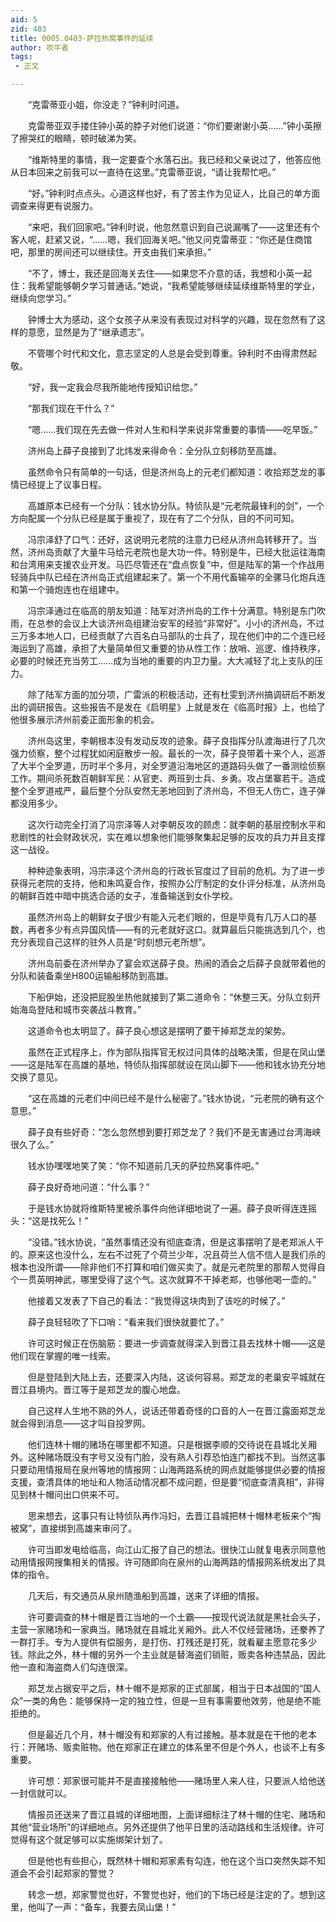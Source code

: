 ```yaml
---
aid: 5
zid: 403
title: 0005.0403-萨拉热窝事件的延续
author: 吹牛者
tags: 
 - 正文

---
```




　　“克雷蒂亚小姐，你没走？”钟利时问道。

　　克雷蒂亚双手搂住钟小英的脖子对他们说道：“你们要谢谢小英……”钟小英擦了擦哭红的眼睛，顿时破涕为笑。

　　“维斯特里的事情，我一定要查个水落石出。我已经和父亲说过了，他答应他从日本回来之前我可以一直待在这里。”克雷蒂亚说，“请让我帮忙吧。”

　　“好。”钟利时点点头。心道这样也好，有了苦主作为见证人，比自己的单方面调查来得更有说服力。

　　“来吧，我们回家吧。”钟利时说，他忽然意识到自己说漏嘴了——这里还有个客人呢，赶紧又说，“……嗯，我们回海关吧。”他又问克雷蒂亚：“你还是住商馆吧，那里的房间还可以继续住。开支由我们来承担。”

　　“不了，博士，我还是回海关去住——如果您不介意的话，我想和小英一起住：我希望能够朝夕学习普通话。”她说，“我希望能够继续延续维斯特里的学业，继续向您学习。”

　　钟博士大为感动，这个女孩子从来没有表现过对科学的兴趣，现在忽然有了这样的意愿，显然是为了“继承遗志”。

　　不管哪个时代和文化，意志坚定的人总是会受到尊重。钟利时不由得肃然起敬。

　　“好，我一定我会尽我所能地传授知识给您。”

　　“那我们现在干什么？”

　　“嗯……我们现在先去做一件对人生和科学来说非常重要的事情——吃早饭。”

　　济州岛上薛子良接到了北炜发来得命令：全分队立刻移防至高雄。

　　虽然命令只有简单的一句话，但是济州岛上的元老们都知道：收拾郑芝龙的事情已经提上了议事日程。

　　高雄原本已经有一个分队：钱水协分队。特侦队是“元老院最锋利的剑”，一个方向配属一个分队已经是属于重视了，现在有了二个分队，目的不问可知。

　　冯宗泽舒了口气：还好，这说明元老院的注意力已经从济州岛转移开了。当然，济州岛贡献了大量牛马给元老院也是大功一件。特别是牛，已经大批运往海南和台湾用来支援农业开发。马匹尽管还在“盘点恢复”中，但是陆军的第一个作战用轻骑兵中队已经在济州岛正式组建起来了。第一个不用代畜输卒的全骡马化炮兵连和第一个骑炮连也在组建中。

　　冯宗泽通过在临高的朋友知道：陆军对济州岛的工作十分满意。特别是东门吹雨，在总参的会议上大谈济州岛组建治安军的经验“非常好”。小小的济州岛，不过三万多本地人口，已经贡献了六百名白马部队的士兵了，现在他们中的二个连已经海运到了高雄，承担了大量简单但又重要的协从性工作：放哨、巡逻、维持秩序，必要的时候还充当劳工……成为当地的重要的内卫力量。大大减轻了北上支队的压力。

　　除了陆军方面的加分项，广雷派的积极活动，还有杜雯到济州搞调研后不断发出的调研报告。这些报告不是发在《启明星》上就是发在《临高时报》上，也给了他很多展示济州前委正面形象的机会。

　　济州岛这里，李朝根本没有发动反攻的迹象。薛子良指挥分队渡海进行了几次强力侦察，整个过程犹如闲庭散步一般。最长的一次，薛子良带着十来个人，巡游了大半个全罗道，历时半个多月，对全罗道沿海地区的道路码头做了一番测绘侦察工作。期间杀死数百朝鲜军民：从官吏、两班到士兵、乡勇。攻占堡寨若干。造成整个全罗道戒严，最后整个分队安然无恙地回到了济州岛，不但无人伤亡，连子弹都没用多少。

　　这次行动完全打消了冯宗泽等人对李朝反攻的顾虑：就李朝的基层控制水平和悲剧性的社会财政状况，实在难以想象他们能够聚集起足够的反攻的兵力并且支撑这一战役。

　　种种迹象表明，冯宗泽这个济州岛的行政长官度过了目前的危机。为了进一步获得元老院的支持，他和朱鸣夏合作，按照办公厅制定的女仆评分标准，从济州岛的朝鲜百姓中暗中挑选合适的女子，准备输送到女仆学校。

　　虽然济州岛上的朝鲜女子很少有能入元老们眼的，但是毕竟有几万人口的基数，再者多少有点异国风情——有的元老就好这口。就算最后只能挑选到几个，也充分表现自己这样的驻外人员是“时刻想元老所想”。

　　济州岛前委在济州举办了宴会欢送薛子良。热闹的酒会之后薛子良就带着他的分队和装备乘坐H800运输船移防到高雄。

　　下船伊始，还没把屁股坐热他就接到了第二道命令：“休整三天。分队立刻开始海岛登陆和城市突袭战斗教育。”

　　这道命令也太明显了。薛子良心想这是摆明了要干掉郑芝龙的架势。

　　虽然在正式程序上，作为部队指挥官无权过问具体的战略决策，但是在凤山堡——这是陆军在高雄的基地，特侦队指挥部就设在凤山脚下——他和钱水协充分地交换了意见。

　　“这在高雄的元老们中间已经不是什么秘密了。”钱水协说，“元老院的确有这个意思。”

　　薛子良有些好奇：“怎么忽然想到要打郑芝龙了？我们不是无害通过台湾海峡很久了么。”

　　钱水协嘿嘿地笑了笑：“你不知道前几天的萨拉热窝事件吧。”

　　薛子良好奇地问道：“什么事？”

　　于是钱水协就将维斯特里被杀事件向他详细地说了一遍。薛子良听得连连摇头：“这是找死么！”

　　“没错。”钱水协说，“虽然事情还没有彻底查清，但是这事摆明了是老郑派人干的。原来这也没什么，左右不过死了个荷兰少年，况且荷兰人信不信人是我们杀的根本也没所谓——除非他们不打算和咱们做买卖了。就是元老院里的那帮人觉得自个一贯英明神武，哪里受得了这个气。这次就算不干掉老郑，也够他喝一壶的。”

　　他接着又发表了下自己的看法：“我觉得这块肉到了该吃的时候了。”

　　薛子良轻轻吹了下口哨：“看来我们很快就要忙了。”

　　许可这时候正在伤脑筋：要进一步调查就得深入到晋江县去找林十帽——这是他们现在掌握的唯一线索。

　　但是登陆到大陆上去，还要深入内陆，这谈何容易。郑芝龙的老巢安平城就在晋江县境内。晋江等于是郑芝龙的腹心地盘。

　　自己这样人生地不熟的外人，说话还带着奇怪的口音的人一在晋江露面郑芝龙就会得到消息——这才叫自投罗网。

　　他们连林十帽的赌场在哪里都不知道。只是根据李顺的交待说在县城北关厢外。这种赌场既没有字号又没有门脸，没有熟人引荐恐怕连门都找不到。当然这事只要动用情报局在泉州等地的情报网：山海两路系统的网点就能够提供必要的情报支援，查清具体的地址和人物活动情况都不成问题，但是要“彻底查清真相”，非得见到林十帽问出口供来不可。

　　思来想去，这事只有让特侦队再作冯妇，去晋江县城把林十帽林老板来个“掏被窝”，直接绑到高雄来审问了。

　　许可当即发电给临高，向江山汇报了自己的想法。很快江山就复电表示同意他动用情报网搜集相关的情报。许可随即向在泉州的山海两路的情报网系统发出了具体的指令。

　　几天后，有交通员从泉州随渔船到高雄，送来了详细的情报。

　　许可要调查的林十帽是晋江当地的一个土霸——按现代说法就是黑社会头子，主营一家赌场和一家典当。赌场就在县城北关厢外。此人不仅经营赌场，还豢养了一群打手。专为人提供有偿服务，是打伤、打残还是打死，就看雇主愿意花多少钱。除此之外，林十帽的另外一个主业就是替海盗们销赃，贩卖各种违禁品，因此他一直和海盗商人们勾连很深。

　　郑芝龙占据安平之后，林十帽不是郑家的正式部属，相当于日本战国的“国人众”一类的角色：能够保持一定的独立性，但是一旦有事需要他效劳，他是绝不能拒绝的。

　　但是最近几个月，林十帽没有和郑家的人有过接触。基本就是在干他的老本行：开赌场、贩卖赃物。他在郑家正在建立的体系里不但是个外人，也谈不上有多重要。

　　许可想：郑家很可能并不是直接接触他——赌场里人来人往，只要派人给他送一封信就可以。

　　情报员还送来了晋江县城的详细地图，上面详细标注了林十帽的住宅、赌场和其他“营业场所”的详细地点。另外还提供了他平日里的活动路线和生活规律。许可觉得有这个就足够可以实施绑架计划了。

　　但是他也有些担心，既然林十帽和郑家素有勾连，他在这个当口突然失踪不知道会不会引起郑家的警觉？

　　转念一想，郑家警觉也好，不警觉也好，他们的下场已经是注定的了。想到这里，他叫了一声：“备车，我要去凤山堡！”


